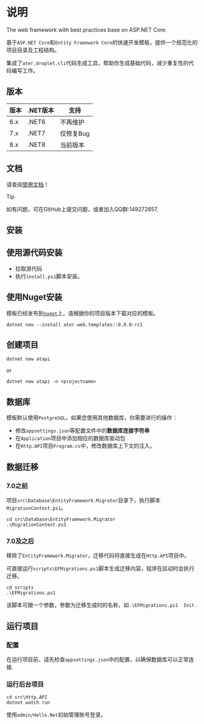 # 说明

The web framework with best practices base on ASP.NET Core.

基于`ASP.NET Core`和`Entity Framework Core`的快速开发模板，提供一个规范化的项目目录及工程结构。

集成了`ater.droplet.cli`代码生成工具，帮助你生成基础代码，减少重复性的代码编写工作。

## 版本

|版本|.NET版本|支持
|-|-|-|
|6.x|.NET6|不再维护
|7.x|.NET7|仅修复Bug
|8.x|.NET8|当前版本

## 文档

请查阅[使用文档](https://docs.dusi.dev/)！

> [!TIP]
> 如有问题，可在GitHub上提交问题，或者加入QQ群:149272857.

## 安装

## 使用源代码安装

- 拉取源代码
- 执行`install.ps1`脚本安装。

## 使用Nuget安装

模板已经发布到[`nuget`](https://www.nuget.org/packages/ater.web.templates)上，请根据你的项目版本下载对应的模板。

```pwsh
dotnet new --install ater.web.templates::8.0.0-rc1
```

## 创建项目

```pwsh
dotnet new atapi  
```

or

```pwsh
dotnet new atapi -n <projectname>
```

## 数据库

模板默认使用`PostgreSQL`，如果您使用其他数据库，你需要进行的操作：

- 修改`appsettings.json`等配置文件中的**数据库连接字符串**
- 在`Application`项目中添加相应的数据库驱动包
- 在`Http.API`项目`Program.cs`中，修改数据库上下文的注入。

## 数据迁移

### 7.0之前

项目`src\Database\EntityFramework.Migrator`目录下，执行脚本`MigrationContext.ps1`。

```pwsh
cd src\Database\EntityFramework.Migrator
.\MigrationContext.ps1
```

### 7.0及之后

移除了`EntityFramework.Migrator`，迁移代码将直接生成在`Http.API`项目中。

可直接运行`scripts\EFMigrations.ps1`脚本生成迁移内容，程序在启动时会执行迁移。

```pwsh
cd scripts
.\EFMigrations.ps1
```

该脚本可跟一个参数，参数为迁移生成时的名称，如`.\EFMigrations.ps1  Init` .

## 运行项目

### 配置

在运行项目前，请先检查`appsettings.json`中的配置，以确保数据库可以正常连接.

### 运行后台项目

```pwsh
cd src\Http.API
dotnet watch run 
```

使用`admin/Hello.Net`初始管理账号登录。
